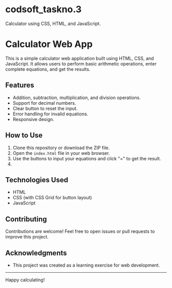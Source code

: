 # codsoft_taskno.3
Calculator using CSS, HTML, and JavaScript.


# Calculator Web App

This is a simple calculator web application built using HTML, CSS, and JavaScript. It allows users to perform basic arithmetic operations, enter complete equations, and get the results.

## Features

- Addition, subtraction, multiplication, and division operations.
- Support for decimal numbers.
- Clear button to reset the input.
- Error handling for invalid equations.
- Responsive design.


## How to Use

1. Clone this repository or download the ZIP file.
2. Open the `index.html` file in your web browser.
3. Use the buttons to input your equations and click "=" to get the result.
4. 

## Technologies Used

- HTML
- CSS (with CSS Grid for button layout)
- JavaScript

## Contributing

Contributions are welcome! Feel free to open issues or pull requests to improve this project.


## Acknowledgments

- This project was created as a learning exercise for web development.

---

Happy calculating!


